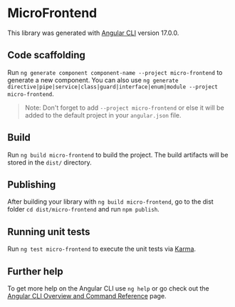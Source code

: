 # MicroFrontend

This library was generated with [Angular CLI](https://github.com/angular/angular-cli) version 17.0.0.

## Code scaffolding

Run `ng generate component component-name --project micro-frontend` to generate a new component. You can also use `ng generate directive|pipe|service|class|guard|interface|enum|module --project micro-frontend`.
> Note: Don't forget to add `--project micro-frontend` or else it will be added to the default project in your `angular.json` file. 

## Build

Run `ng build micro-frontend` to build the project. The build artifacts will be stored in the `dist/` directory.

## Publishing

After building your library with `ng build micro-frontend`, go to the dist folder `cd dist/micro-frontend` and run `npm publish`.

## Running unit tests

Run `ng test micro-frontend` to execute the unit tests via [Karma](https://karma-runner.github.io).

## Further help

To get more help on the Angular CLI use `ng help` or go check out the [Angular CLI Overview and Command Reference](https://angular.io/cli) page.

